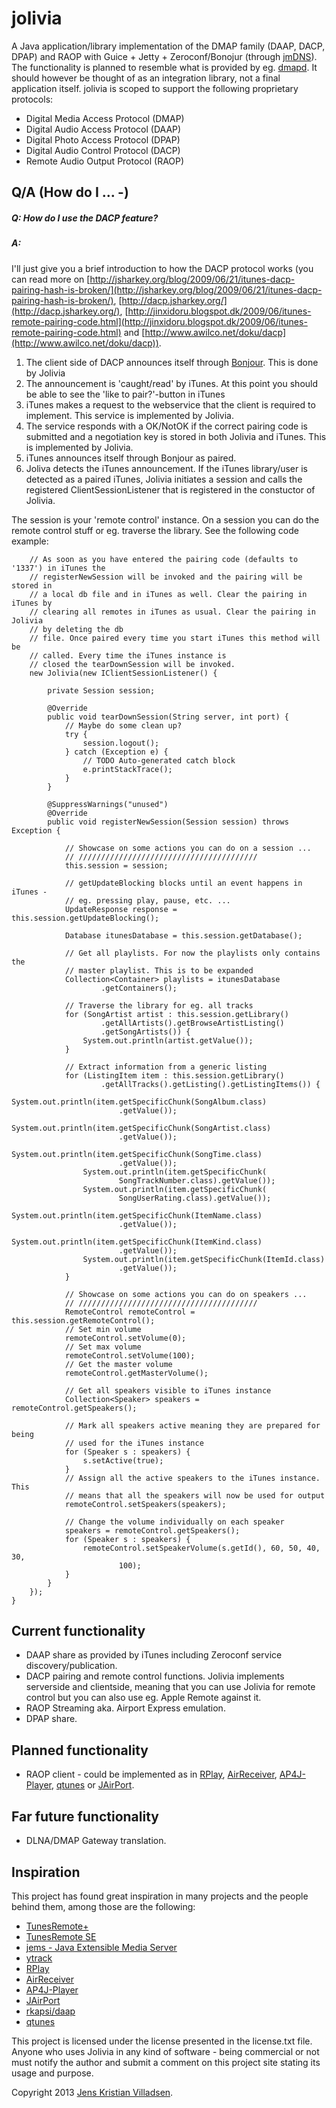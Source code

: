 jolivia
=======

A Java application/library implementation of the DMAP family (DAAP, DACP, DPAP) and RAOP with Guice + Jetty + Zeroconf/Bonojur (through [jmDNS](http://sourceforge.net/projects/jmdns/)). The functionality is planned to resemble what is provided by eg. [dmapd](http://www.flyn.org/projects/dmapd/index.html). It should however be thought of as an integration library, not a final application itself. jolivia is scoped to support the following proprietary protocols:

 - Digital Media Access Protocol (DMAP)
 - Digital Audio Access Protocol (DAAP)
 - Digital Photo Access Protocol (DPAP)
 - Digital Audio Control Protocol (DACP)
 - Remote Audio Output Protocol (RAOP)

## Q/A (How do I ... -)

##### Q: How do I use the DACP feature?
##### A:
I'll just give you a brief introduction to how the DACP protocol works (you can read more on [http://jsharkey.org/blog/2009/06/21/itunes-dacp-pairing-hash-is-broken/](http://jsharkey.org/blog/2009/06/21/itunes-dacp-pairing-hash-is-broken/), [http://dacp.jsharkey.org/](http://dacp.jsharkey.org/), [http://jinxidoru.blogspot.dk/2009/06/itunes-remote-pairing-code.html](http://jinxidoru.blogspot.dk/2009/06/itunes-remote-pairing-code.html) and [http://www.awilco.net/doku/dacp](http://www.awilco.net/doku/dacp)).

1. The client side of DACP announces itself through [Bonjour](http://en.wikipedia.org/wiki/Bonjour_(software) ). This is done by Jolivia
2. The announcement is 'caught/read' by iTunes. At this point you should be able to see the 'like to pair?'-button in iTunes
3. iTunes makes a request to the webservice that the client is required to implement. This service is implemented by Jolivia.
4. The service responds with a OK/NotOK if the correct pairing code is submitted and a negotiation key is stored in both Jolivia and iTunes. This is implemented by Jolivia.
5. iTunes announces itself through Bonjour as paired.
6. Joliva detects the iTunes announcement. If the iTunes library/user is detected as a paired iTunes, Jolivia initiates a session and calls the registered ClientSessionListener that is registered in the constuctor of Jolivia.

The session is your 'remote control' instance. On a session you can do the remote control stuff or eg. traverse the library. See the following code example:

		// As soon as you have entered the pairing code (defaults to '1337') in iTunes the
		// registerNewSession will be invoked and the pairing will be stored in
		// a local db file and in iTunes as well. Clear the pairing in iTunes by
		// clearing all remotes in iTunes as usual. Clear the pairing in Jolivia
		// by deleting the db
		// file. Once paired every time you start iTunes this method will be
		// called. Every time the iTunes instance is
		// closed the tearDownSession will be invoked.
		new Jolivia(new IClientSessionListener() {

			private Session session;

			@Override
			public void tearDownSession(String server, int port) {
				// Maybe do some clean up?
				try {
					session.logout();
				} catch (Exception e) {
					// TODO Auto-generated catch block
					e.printStackTrace();
				}
			}

			@SuppressWarnings("unused")
			@Override
			public void registerNewSession(Session session) throws Exception {

				// Showcase on some actions you can do on a session ...
				// ////////////////////////////////////////
				this.session = session;

				// getUpdateBlocking blocks until an event happens in iTunes -
				// eg. pressing play, pause, etc. ...
				UpdateResponse response = this.session.getUpdateBlocking();

				Database itunesDatabase = this.session.getDatabase();

				// Get all playlists. For now the playlists only contains the
				// master playlist. This is to be expanded
				Collection<Container> playlists = itunesDatabase
						.getContainers();

				// Traverse the library for eg. all tracks
				for (SongArtist artist : this.session.getLibrary()
						.getAllArtists().getBrowseArtistListing()
						.getSongArtists()) {
					System.out.println(artist.getValue());
				}

				// Extract information from a generic listing
				for (ListingItem item : this.session.getLibrary()
						.getAllTracks().getListing().getListingItems()) {
					System.out.println(item.getSpecificChunk(SongAlbum.class)
							.getValue());
					System.out.println(item.getSpecificChunk(SongArtist.class)
							.getValue());
					System.out.println(item.getSpecificChunk(SongTime.class)
							.getValue());
					System.out.println(item.getSpecificChunk(
							SongTrackNumber.class).getValue());
					System.out.println(item.getSpecificChunk(
							SongUserRating.class).getValue());
					System.out.println(item.getSpecificChunk(ItemName.class)
							.getValue());
					System.out.println(item.getSpecificChunk(ItemKind.class)
							.getValue());
					System.out.println(item.getSpecificChunk(ItemId.class)
							.getValue());
				}

				// Showcase on some actions you can do on speakers ...
				// ////////////////////////////////////////
				RemoteControl remoteControl = this.session.getRemoteControl();
				// Set min volume
				remoteControl.setVolume(0);
				// Set max volume
				remoteControl.setVolume(100);
				// Get the master volume
				remoteControl.getMasterVolume();

				// Get all speakers visible to iTunes instance
				Collection<Speaker> speakers = remoteControl.getSpeakers();

				// Mark all speakers active meaning they are prepared for being
				// used for the iTunes instance
				for (Speaker s : speakers) {
					s.setActive(true);
				}
				// Assign all the active speakers to the iTunes instance. This
				// means that all the speakers will now be used for output
				remoteControl.setSpeakers(speakers);

				// Change the volume individually on each speaker
				speakers = remoteControl.getSpeakers();
				for (Speaker s : speakers) {
					remoteControl.setSpeakerVolume(s.getId(), 60, 50, 40, 30,
							100);
				}
			}
		});
	}

## Current functionality ##

 * DAAP share as provided by iTunes including Zeroconf service discovery/publication.
 * DACP pairing and remote control functions. Jolivia implements serverside and clientside, meaning that you can use Jolivia for remote control but you can also use eg. Apple Remote against it.
 * RAOP Streaming aka. Airport Express emulation.
 * DPAP share.

## Planned functionality ##

 * RAOP client - could be implemented as in [RPlay](https://github.com/bencall/RPlay), [AirReceiver](https://github.com/fgp/AirReceiver), [AP4J-Player](https://github.com/carsonmcdonald/AP4J-Player), [qtunes](https://launchpad.net/qtunes) or [JAirPort](https://github.com/froks/JAirPort).

## Far future functionality ##
 * DLNA/DMAP Gateway translation.

## Inspiration
This project has found great inspiration in many projects and the people behind them, among those are the following:

 - [TunesRemote+](http://code.google.com/p/tunesremote-plus/)
 - [TunesRemote SE](http://code.google.com/p/tunesremote-se/)
 - [jems - Java Extensible Media Server](http://code.google.com/p/jems/)
 - [ytrack](http://code.google.com/p/ytrack/)
 - [RPlay](https://github.com/bencall/RPlay)
 - [AirReceiver](https://github.com/fgp/AirReceiver)
 - [AP4J-Player](https://github.com/carsonmcdonald/AP4J-Player)
 - [JAirPort](https://github.com/froks/JAirPort)
 - [rkapsi/daap](https://github.com/rkapsi/daap)
 - [qtunes](https://launchpad.net/qtunes)

This project is licensed under the license presented in the license.txt file. Anyone who uses Jolivia in any kind of software - being commercial or not must notify the author and submit a comment on this project site stating its usage and purpose.

Copyright 2013 [Jens Kristian Villadsen](http://www.genuswillehadus.net). 
